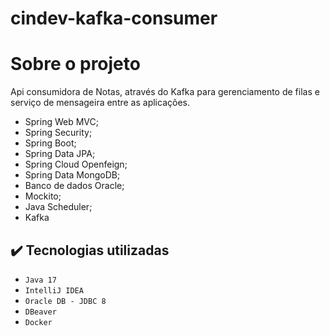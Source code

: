 # cindev-kafka-consumer

# Sobre o projeto
Api consumidora de Notas, através do Kafka para gerenciamento de filas e serviço de mensageira entre as aplicações.


* Spring Web MVC;
* Spring Security;
* Spring Boot;
* Spring Data JPA;
* Spring Cloud Openfeign;
* Spring Data MongoDB;
* Banco de dados Oracle;
* Mockito;
* Java Scheduler;
* Kafka


## ✔️ Tecnologias utilizadas

- ``Java 17``
- ``IntelliJ IDEA``
- ``Oracle DB - JDBC 8``
- ``DBeaver``
- ``Docker``
